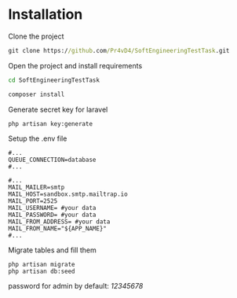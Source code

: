 <h1>Installation</h1>


Clone the project

````cmd
git clone https://github.com/Pr4vD4/SoftEngineeringTestTask.git
````


Open the project and install requirements


````cmd
cd SoftEngineeringTestTask
````

````cmd
composer install
````

Generate secret key for laravel

````cmd
php artisan key:generate
````

Setup the .env file

````dotenv
#...
QUEUE_CONNECTION=database
#...

#...
MAIL_MAILER=smtp
MAIL_HOST=sandbox.smtp.mailtrap.io
MAIL_PORT=2525
MAIL_USERNAME= #your data
MAIL_PASSWORD= #your data
MAIL_FROM_ADDRESS= #your data
MAIL_FROM_NAME="${APP_NAME}"
#...
````

Migrate tables and fill them
````
php artisan migrate
php artisan db:seed
````

password for admin by default: *12345678*


